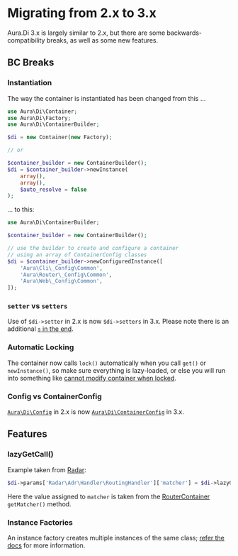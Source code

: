 # Migrating from 2.x to 3.x

Aura.Di 3.x is largely similar to 2.x, but there are some backwards-compatibility breaks, as well as some new features.

## BC Breaks

### Instantiation

The way the container is instantiated has been changed from this ...

```php
use Aura\Di\Container;
use Aura\Di\Factory;
use Aura\Di\ContainerBuilder;

$di = new Container(new Factory);

// or

$container_builder = new ContainerBuilder();
$di = $container_builder->newInstance(
    array(),
    array(),
    $auto_resolve = false
);
```

... to this:

```php
use Aura\Di\ContainerBuilder;

$container_builder = new ContainerBuilder();

// use the builder to create and configure a container
// using an array of ContainerConfig classes
$di = $container_builder->newConfiguredInstance([
    'Aura\Cli\_Config\Common',
    'Aura\Router\_Config\Common',
    'Aura\Web\_Config\Common',
]);
```

### `setter` vs `setters`

Use of `$di->setter` in 2.x is now `$di->setters` in 3.x. Please note there is an additional [`s` in the end](https://github.com/auraphp/Aura.Di/issues/115).

### Automatic Locking

The container now calls `lock()` automatically when you call `get()` or `newInstance()`, so make sure everything is lazy-loaded, or else you will run into something like [cannot modify container when locked](https://github.com/auraphp/Aura.Di/issues/118).

### Config vs ContainerConfig

[`Aura\Di\Config`](https://github.com/auraphp/Aura.Di/blob/2.2.4/src/Config.php) in 2.x is now [`Aura\Di\ContainerConfig`](https://github.com/auraphp/Aura.Di/blob/3.0.0/src/ContainerConfig.php) in 3.x.

## Features

### lazyGetCall()

Example taken from [Radar](https://github.com/radarphp/Radar.Adr/blob/0b4fa74c4939a715562d60e37c1976fc59b420b6/src/Config.php#L50):

```php
$di->params['Radar\Adr\Handler\RoutingHandler']['matcher'] = $di->lazyGetCall('radar/adr:router', 'getMatcher');
```

Here the value assigned to `matcher` is taken from the [RouterContainer](https://github.com/auraphp/Aura.Router/blob/3.0.0/src/RouterContainer.php#L263-L273) `getMatcher()` method.

### Instance Factories

An instance factory creates multiple instances of the same class; [refer the docs](http://auraphp.com/packages/3.x/Di/factories.html) for more information.
